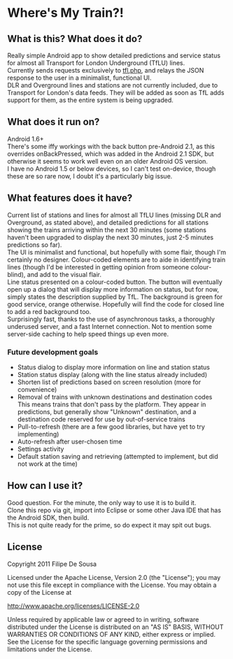 # Where's My Train?!

## What is this? What does it do?
Really simple Android app to show detailed predictions and service status for almost all Transport for London Underground (TfLU) lines.  
Currently sends requests exclusively to [tfl.php](trains.desousa.com.pt), and relays the JSON response to the user in a minimalist, functional UI.  
DLR and Overground lines and stations are not currently included, due to Transport for London's data feeds. They will be added as soon as TfL adds support for them, as the entire system is being upgraded.

## What does it run on?
Android 1.6+  
There's some iffy workings with the back button pre-Android 2.1, as this overrides onBackPressed, which was added in the Android 2.1 SDK, but otherwise it seems to work well even on an older Android OS version.  
I have no Android 1.5 or below devices, so I can't test on-device, though these are so rare now, I doubt it's a particularly big issue.

## What features does it have?
Current list of stations and lines for almost all TfLU lines (missing DLR and Overground, as stated above), and detailed predictions for all stations showing the trains arriving within the next 30 minutes (some stations haven't been upgraded to display the next 30 minutes, just 2-5 minutes predictions so far).  
The UI is minimalist and functional, but hopefully with some flair, though I'm certainly no designer. Colour-coded elements are to aide in identifying train lines (though I'd be interested in getting opinion from someone colour-blind), and add to the visual flair.  
Line status presented on a colour-coded button. The button will eventually open up a dialog that will display more information on status, but for now, simply states the description supplied by TfL. The background is green for good service, orange otherwise. Hopefully will find the code for closed line to add a red background too.  
Surprisingly fast, thanks to the use of asynchronous tasks, a thoroughly underused server, and a fast Internet connection. Not to mention some server-side caching to help speed things up even more.

### Future development goals

*	Status dialog to display more information on line and station status
*	Station status display (along with the line status already included)
*	Shorten list of predictions based on screen resolution (more for convenience)
*	Removal of trains with unknown destinations and destination codes  
	This means trains that don't pass by the platform. They appear in predictions, but generally show "Unknown" destination, and a destination code reserved for use by out-of-service trains
*	Pull-to-refresh (there are a few good libraries, but have yet to try implementing)
*	Auto-refresh after user-chosen time
*	Settings activity
*	Default station saving and retrieving (attempted to implement, but did not work at the time)

## How can I use it?
Good question. For the minute, the only way to use it is to build it.  
Clone this repo via git, import into Eclipse or some other Java IDE that has the Android SDK, then build.  
This is not quite ready for the prime, so do expect it may spit out bugs.

## License
Copyright 2011 Filipe De Sousa

Licensed under the Apache License, Version 2.0 (the "License");
you may not use this file except in compliance with the License.
You may obtain a copy of the License at

http://www.apache.org/licenses/LICENSE-2.0

Unless required by applicable law or agreed to in writing, software distributed under the License is distributed on an "AS IS" BASIS, WITHOUT WARRANTIES OR CONDITIONS OF ANY KIND, either express or implied.  
See the License for the specific language governing permissions and limitations under the License.